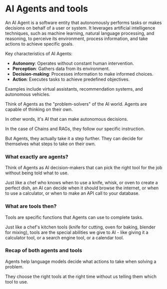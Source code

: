 # AI Agents and tools

An AI Agent is a software entity that autonomously performs tasks or makes decisions on behalf of a user or system. It leverages artificial intelligence techniques, such as machine learning, natural language processing, and reasoning, to perceive its environment, process information, and take actions to achieve specific goals.

Key characteristics of AI Agents:
- **Autonomy**: Operates without constant human intervention.
- **Perception**: Gathers data from its environment.
- **Decision-making**: Processes information to make informed choices.
- **Action**: Executes tasks to achieve predefined objectives.

Examples include virtual assistants, recommendation systems, and autonomous vehicles.

Think of Agents as the "problem-solvers" of the AI world. Agents are capable of thinking on their own.

In other words, it's AI that can make autonomous decisions.

In the case of Chains and RAGs, they follow our specific instruction.

But Agents, they actually take it a step further. They can decide for themselves what steps to take on their own.

### What exactly are agents?

Think of Agents as AI decision-makers that can pick the right tool for the job without being told what to use.

Just like a chef who knows when to use a knife, whisk, or oven to create a perfect dish, an AI can decide when it should browse the internet, or when to use a calculator, or when to make an API call to your database.

### What are tools then?

Tools are specific functions that Agents can use to complete tasks.

Just like a chef's kitchen tools (knife for cutting, oven for baking, blender for mixing), tools are the special abilities we give to AI - like giving it a calculator tool, or a search engine tool, or a calendar tool.

### Recap of both agents and tools

Agents help language models decide what actions to take when solving a problem.

They choose the right tools at the right time without us telling them which tool to use.






